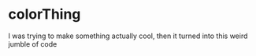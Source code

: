 # colorThing
I was trying to make something actually cool, then it turned into this weird jumble of code
